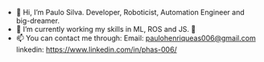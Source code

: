 - 👋 Hi, I’m Paulo Silva. Developer, Roboticist, Automation Engineer and big-dreamer.
- 🌱 I’m currently working my skills in ML, ROS and JS. 🔼
- 📫 You can contact me through:
Email: paulohenriqueas006@gmail.com
linkedin: https://www.linkedin.com/in/phas-006/

<!---
Paulo-HAS/Paulo-HAS is a ✨ special ✨ repository because its `README.md` (this file) appears on your GitHub profile.
You can click the Preview link to take a look at your changes.
--->
